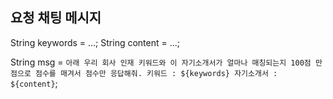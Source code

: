 
## 요청 채팅 메시지
String keywords = ...;
String content = ...;

String msg = `아래 우리 회사 인재 키워드와 이 자기소개서가 얼마나 매칭되는지
100점 만점으로 점수를 매겨서 점수만 응답해줘.
키워드 : ${keywords}
자기소개서 : ${content}`;